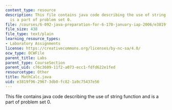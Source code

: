```yaml
---
content_type: resource
description: This file contains java code describing the use of string function and
  is a part of problem set 0.
file: /courses/6-092-java-preparation-for-6-170-january-iap-2006/e3819f9629673db0fc821a9c75437e56_MathCalc.java
file_size: 438
file_type: text/plain
learning_resource_types:
- Laboratory Assignments
license: https://creativecommons.org/licenses/by-nc-sa/4.0/
ocw_type: OCWFile
parent_title: Labs
parent_type: CourseSection
parent_uid: c76c3609-11f2-a073-ecc1-fdfd622e1fed
resourcetype: Other
title: MathCalc.java
uid: e3819f96-2967-3db0-fc82-1a9c75437e56
---
```

This file contains java code describing the use of string function and is a part of problem set 0.
